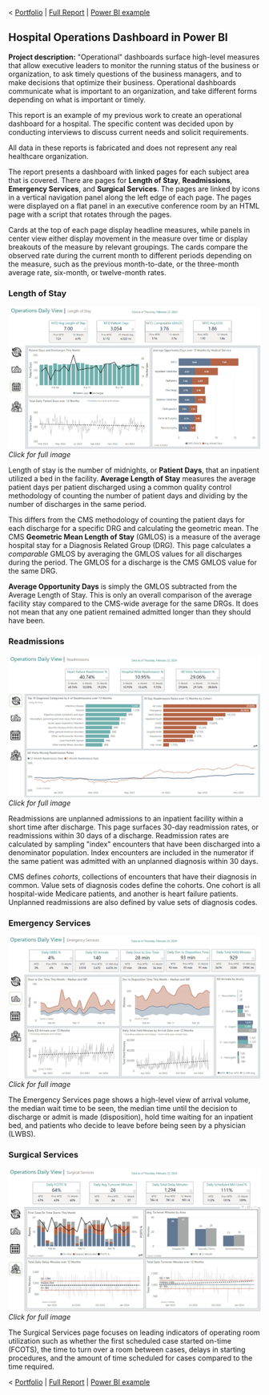 < [Portfolio](/) | [Full Report](/pdf/Operations%20Daily%20View.pdf) | [Power BI example](https://907sjl.github.io/operations-daily-view/) 

## Hospital Operations Dashboard in Power BI

**Project description:** "Operational" dashboards surface high-level measures that allow executive leaders to monitor 
the running status of the business or organization, to ask timely questions of the business managers, and to make 
decisions that optimize their business. Operational dashboards communicate what is important to an organization, and 
take different forms depending on what is important or timely.    

This report is an example of my previous work to create an operational dashboard for a hospital. The specific content 
was decided upon by conducting interviews to discuss current needs and solicit requirements.    

All data in these reports is fabricated and does not represent any real healthcare organization.    

The report presents a dashboard with linked pages for each subject area that is covered. There are pages for **Length of Stay**, 
**Readmissions**, **Emergency Services**, and **Surgical Services**. The pages are linked by icons in a vertical navigation 
panel along the left edge of each page. The pages were displayed on a flat panel in an executive conference room by an HTML 
page with a script that rotates through the pages.    

Cards at the top of each page display headline measures, while panels in center view either display movement in the measure 
over time or display breakouts of the measure by relevant groupings. The cards compare the observed rate during the current 
month to different periods depending on the measure, such as the previous month-to-date, or the three-month average rate, 
six-month, or twelve-month rates.    

### Length of Stay    

<a href="images/length_of_stay.jpg"><img src="images/length_of_stay.jpg?raw=true"/></a> 
*Click for full image*

Length of stay is the number of midnights, or **Patient Days**, that an inpatient utilized a bed in the facility. **Average Length of Stay** 
measures the average patient days per patient discharged using a common quality control methodology of 
counting the number of patient days and dividing by the number of discharges in the same period.    

This differs from the CMS methodology of counting the patient days for each discharge for a specific DRG and calculating 
the geometric mean. The CMS **Geometric Mean Length of Stay** (GMLOS) is a measure of the average hospital stay for a 
Diagnosis Related Group (DRG). This page calculates a *comparable* GMLOS by averaging the GMLOS values for all discharges 
during the period. The GMLOS for a discharge is the CMS GMLOS value for the same DRG.    

**Average Opportunity Days** is simply the GMLOS subtracted from the Average Length of Stay. This is only an overall comparison 
of the average facility stay compared to the CMS-wide average for the same DRGs. It does not mean that any one patient 
remained admitted longer than they should have been.    

### Readmissions    

<a href="images/readmissions.jpg"><img src="images/readmissions.jpg?raw=true"/></a> 
*Click for full image*

Readmissions are unplanned admissions to an inpatient facility within a short time after discharge.  This page surfaces 
30-day readmission rates, or readmissions within 30 days of a discharge. Readmission rates are calculated by sampling 
"index" encounters that have been discharged into a denominator population.  Index encounters are included in the numerator 
if the same patient was admitted with an unplanned diagnosis within 30 days.    

CMS defines *cohorts*, collections of encounters that have their diagnosis in common.  Value sets of diagnosis codes define the 
cohorts. One cohort is all hospital-wide Medicare patients, and another is heart failure patients. Unplanned readmissions are 
also defined by value sets of diagnosis codes.    

### Emergency Services    

<a href="images/emergency_services.jpg"><img src="images/emergency_services.jpg?raw=true"/></a> 
*Click for full image*

The Emergency Services page shows a high-level view of arrival volume, the median wait time to be seen, the median time 
until the decision to discharge or admit is made (disposition), hold time waiting for an inpatient bed, and patients who 
decide to leave before being seen by a physician (LWBS).   

### Surgical Services    

<a href="images/surgical_services.jpg"><img src="images/surgical_services.jpg?raw=true"/></a> 
*Click for full image*

The Surgical Services page focuses on leading indicators of operating room utilization such as whether the first 
scheduled case started on-time (FCOTS), the time to turn over a room between cases, delays in starting procedures, and the 
amount of time scheduled for cases compared to the time required.

< [Portfolio](/) | [Full Report](/pdf/Operations%20Daily%20View.pdf) | [Power BI example](https://907sjl.github.io/operations-daily-view/) 
